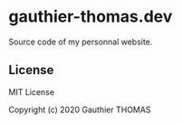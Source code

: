# gauthier-thomas.dev

Source code of my personnal website.

## License

MIT License

Copyright (c) 2020 Gauthier THOMAS